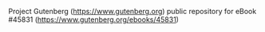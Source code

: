 Project Gutenberg (https://www.gutenberg.org) public repository for eBook #45831 (https://www.gutenberg.org/ebooks/45831)
